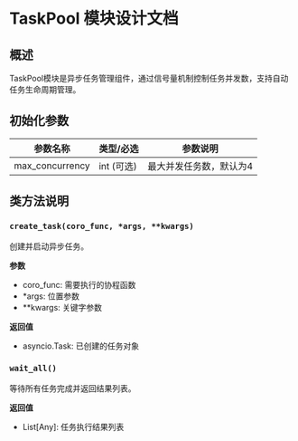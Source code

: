 # TaskPool 模块设计文档

## 概述
TaskPool模块是异步任务管理组件，通过信号量机制控制任务并发数，支持自动任务生命周期管理。

## 初始化参数
| 参数名称 | 类型/必选 | 参数说明 |
|---------|---------|---------|
| max_concurrency | int (可选) | 最大并发任务数，默认为4 |

## 类方法说明
### `create_task(coro_func, *args, **kwargs)`
创建并启动异步任务。

**参数**
- coro_func: 需要执行的协程函数
- *args: 位置参数  
- **kwargs: 关键字参数

**返回值**
- asyncio.Task: 已创建的任务对象

### `wait_all()`
等待所有任务完成并返回结果列表。

**返回值**
- List[Any]: 任务执行结果列表